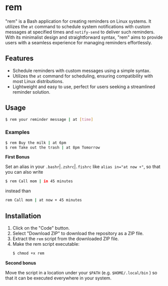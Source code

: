 # rem

"rem" is a Bash application for creating reminders on Linux systems. It utilizes the `at` command to schedule system notifications with custom messages at specified times and `notify-send` to deliver such reminders. With its minimalist design and straightforward syntax, "rem" aims to provide users with a seamless experience for managing reminders effortlessly.

## Features

- Schedule reminders with custom messages using a simple syntax.
- Utilizes the `at` command for scheduling, ensuring compatibility with most Linux distributions.
- Lightweight and easy to use, perfect for users seeking a streamlined reminder solution.

## Usage

```bash
$ rem your reminder message | at [time]
```

### Examples

```bash
$ rem Buy the milk | at 6pm
$ rem Take out the trash | at 8pm Tomorrow
```

**First Bonus**

Set an alias in your `.bashr`|`.zshrc`|`.fishrc` like `alias in="at now +"`, so that you can also write

```bash
$ rem Call mom | in 45 minutes
```

instead than
```bash
rem Call mom | at now + 45 minutes
```

## Installation

1. Click on the "Code" button.
2. Select "Download ZIP" to download the repository as a ZIP file.
3. Extract the `rem` script from the downloaded ZIP file.
4. Make the rem script executable:
    ```bash
    $ chmod +x rem
    ```

**Second bonus**

Move the script in a location under your `$PATH` (e.g. `$HOME/.local/bin` ) so that it can be executed everywhere in your system.

